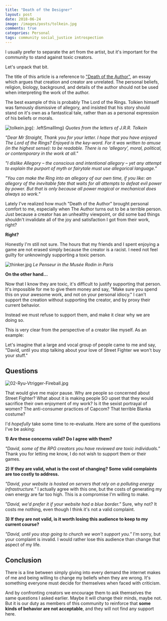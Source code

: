 ```yaml
---
title: "Death of the Designer"
layout: post
date: 2018-06-24
image: /images/posts/tolkein.jpg
comments: true
categories: Personal
tags: community social_justice introspection
---
```

I usually prefer to separate the art from the artist, but it's important for the community to stand against toxic creators.

Let's unpack that bit.

The title of this article is a reference to ["Death of the Author"](https://en.wikipedia.org/wiki/The_Death_of_the_Author), an essay which argues that creation and creator are unrelated. The personal beliefs, religion, biology, background, and details of the author should not be used when interpreting the work of the author.

The best example of this is probably The Lord of the Rings. Tolkien himself was famously dismissive of allegory, and insisted that his story should stand on it's own as a fantastical tale, rather than as a personal expression of his beliefs or morals.

![tolkein.jpg]({{site.url}}/images/posts/tolkein.jpg){: .leftSmallImg}
*Quotes from the letters of J.R.R. Tolkein*

*"Dear Mr Straight, Thank you for your letter. I hope that you have enjoyed The Lord of the Rings? Enjoyed is the key-word. For it was written to amuse (in the highest sense): to be readable. There is no ‘allegory’, moral, political, or contemporary in the work at all."* 

*"I dislike Allegory – the conscious and intentional allegory – yet any attempt to explain the purport of myth or fairytale must use allegorical language."*

*"You can make the Ring into an allegory of our own time, if you like: an allegory of the inevitable fate that waits for all attempts to defeat evil power by power. But that is only because all power magical or mechanical does always so work."*

Lately I've realized how much "Death of the Author" brought personal comfort to me, especially when The Author turns out to be a terrible person. Just because a creator has an unhealthy viewpoint, or did some bad things shouldn't invalidate all of the joy and satisfaction I got from their work, right?

**Right?**

Honestly I'm still not sure. The hours that my friends and I spent enjoying a game are not erased simply because the creator is a racist. I need not feel guilty for unknowingly supporting a toxic person.

![thinker.jpg]({{site.url}}/images/posts/thinker.jpg)
*Le Penseur in the Musée Rodin in Paris*

**On the other hand...**

Now that I know they are toxic, it's difficult to justify supporting that person. It's impossible for me to give them money and say, "Make sure you spend this on your awesome work, and not on your personal idiocy." I can't support the creation without supporting the creator, and by proxy their current behavior.

Instead we must refuse to support them, and make it clear why we are doing so.

This is very clear from the perspective of a creator like myself. As an example:

Let's imagine that a large and vocal group of people came to me and say, "David, until you stop talking about your love of Street Fighter we won't buy your stuff."

## Questions

![02-Ryu-Vtrigger-Fireball.jpg]({{site.url}}/images/posts/02-Ryu-Vtrigger-Fireball.jpg)

That would give me major pause. Why are people so concerned about Street Fighter? What about it is making people SO upset that they would sacrifice their own enjoyment of my work? Is it the sexist portrayal of women? The anti-consumer practices of Capcom? That terrible Blanka costume?

I'd *hopefully* take some time to re-evaluate. Here are some of the questions I've be asking:

**1) Are these concerns valid? Do I agree with them?**

*"David, some of the RPG creators you have reviewed are toxic individuals."* Thank you for letting me know, I do not wish to support them or their games.

**2) If they are valid, what is the cost of changing? Some valid complaints are too costly to address.**

*"David, your website is hosted on servers that rely on a polluting energy infrastructure."* I actually agree with this one, but the costs of generating my own energy are far too high. This is a compromise I'm willing to make.

*"David, we'd prefer it if your website had a blue border."* Sure, why not? It costs me nothing, even though I think it's not a valid complaint.

**3) If they are not valid, is it worth losing this audience to keep to my current course?**

*"David, until you stop going to church we won't support you."* I'm sorry, but your complaint is invalid. I would rather lose this audience than change that aspect of my life.

## Conclusion

There is a line between simply giving into every demand the internet makes of me and being willing to change my beliefs when they are wrong. It's something everyone must decide for themselves when faced with criticism.

And by confronting creators we encourage them to ask themselves the same questions I asked earlier. Maybe it will change their minds, maybe not. But it is our duty as members of this community to reinforce that **some kinds of behavior are not acceptable**, and they will not find any support here.